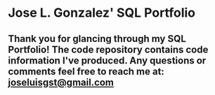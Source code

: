 # Jose L. Gonzalez' SQL Portfolio

## Thank you for glancing through my SQL Portfolio! The code repository contains code information I've produced. Any questions or comments feel free to reach me at: joseluisgst@gmail.com
